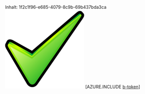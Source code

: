 Inhalt: 1f2c1f96-e685-4079-8c9b-69b437bda3ca![Bild](8aab1b51-bf08-470a-8a5e-ea1697a99019.png)
[AZURE.INCLUDE [b-token](a92e987d-34c0-48bb-9f08-c25c137caa62.md)]
